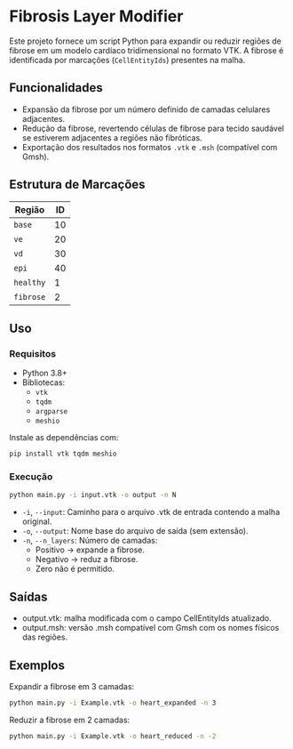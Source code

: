 # Fibrosis Layer Modifier

Este projeto fornece um script Python para expandir ou reduzir regiões de fibrose em um modelo cardíaco tridimensional no formato VTK. A fibrose é identificada por marcações (`CellEntityIds`) presentes na malha.

## Funcionalidades

- Expansão da fibrose por um número definido de camadas celulares adjacentes.
- Redução da fibrose, revertendo células de fibrose para tecido saudável se estiverem adjacentes a regiões não fibróticas.
- Exportação dos resultados nos formatos `.vtk` e `.msh` (compatível com Gmsh).

## Estrutura de Marcações

| Região    | ID  |
| --------- | --- |
| `base`    | 10  |
| `ve`      | 20  |
| `vd`      | 30  |
| `epi`     | 40  |
| `healthy` | 1   |
| `fibrose` | 2   |

## Uso

### Requisitos

- Python 3.8+
- Bibliotecas:
  - `vtk`
  - `tqdm`
  - `argparse`
  - `meshio`

Instale as dependências com:

```bash
pip install vtk tqdm meshio
```

### Execução

```bash
python main.py -i input.vtk -o output -n N
```

- `-i`, `--input`: Caminho para o arquivo .vtk de entrada contendo a malha original.  
- `-o`, `--output`: Nome base do arquivo de saída (sem extensão).  
- `-n`, `--n_layers`: Número de camadas:  
  - Positivo → expande a fibrose.  
  - Negativo → reduz a fibrose.  
  - Zero não é permitido.  

 
## Saídas
- output.vtk: malha modificada com o campo CellEntityIds atualizado.
- output.msh: versão .msh compatível com Gmsh com os nomes físicos das regiões.

## Exemplos
Expandir a fibrose em 3 camadas:

```bash
python main.py -i Example.vtk -o heart_expanded -n 3
```

Reduzir a fibrose em 2 camadas:

```bash
python main.py -i Example.vtk -o heart_reduced -n -2
```
